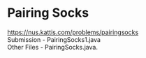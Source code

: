 # Pairing Socks  
https://nus.kattis.com/problems/pairingsocks  
Submission - PairingSocks1.java  
Other Files - PairingSocks.java. 
